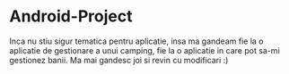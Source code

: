 # Android-Project


Inca nu stiu sigur tematica pentru aplicatie, insa ma gandeam fie la o aplicatie de gestionare a unui camping, fie la o aplicatie in care pot sa-mi gestionez banii. 
Ma mai gandesc joi si revin cu modificari :)
